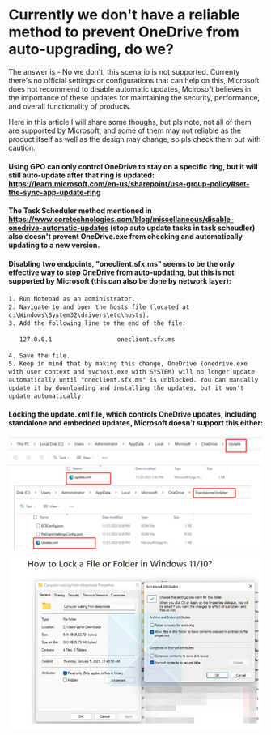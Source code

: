 # Currently we don't have a reliable method to prevent OneDrive from auto-upgrading, do we?

The answer is - No we don't, this scenario is not supported. Currenty there's no official settings or configurations that can help on this, Microsoft does not recommend to disable automatic updates, Mcirosoft believes in the importance of these updates for maintaining the security, performance, and overall functionality of products.

Here in this article I will share some thoughs, but pls note, not all of them are supported by Microsoft, and some of them may not reliable as the product itself as well as the design may change, so pls check them out with caution.

#### Using GPO can only control OneDrive to stay on a specific ring, but it will still auto-update after that ring is updated: https://learn.microsoft.com/en-us/sharepoint/use-group-policy#set-the-sync-app-update-ring

#### The Task Scheduler method mentioned in https://www.coretechnologies.com/blog/miscellaneous/disable-onedrive-automatic-updates (stop auto update tasks in task scheudler) also doesn't prevent OneDrive.exe from checking and automatically updating to a new version.

#### Disabling two endpoints, "oneclient.sfx.ms" seems to be the only effective way to stop OneDrive from auto-updating, but this is not supported by Microsoft (this can also be done by network layer):
```
1. Run Notepad as an administrator.
2. Navigate to and open the hosts file (located at c:\Windows\System32\drivers\etc\hosts).
3. Add the following line to the end of the file:
   
   127.0.0.1                  oneclient.sfx.ms
   
4. Save the file.
5. Keep in mind that by making this change, OneDrive (onedrive.exe with user context and svchost.exe with SYSTEM) will no longer update automatically until "oneclient.sfx.ms" is unblocked. You can manually update it by downloading and installing the updates, but it won't update automatically.
```

#### Locking the update.xml file, which controls OneDrive updates, including standalone and embedded updates,  Microsoft doesn't support this either:
![Alt text](image.png)
![Alt text](image-1.png)

